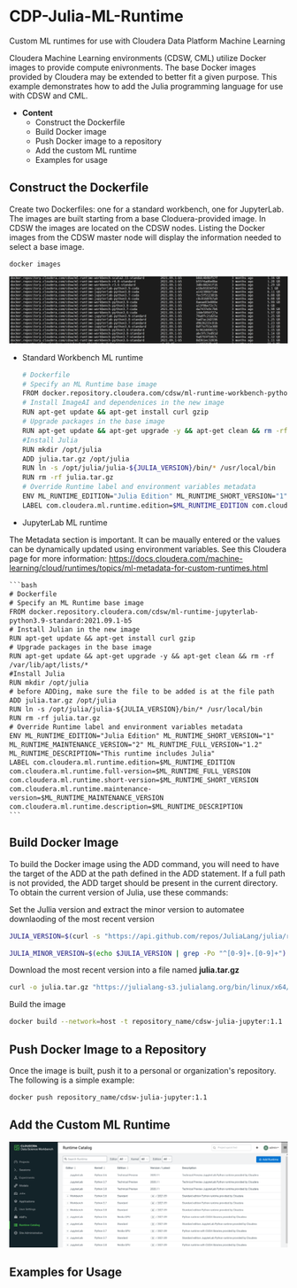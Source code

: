 # CDP-Julia-ML-Runtime
Custom ML runtimes for use with Cloudera Data Platform Machine Learning

Cloudera Machine Learning environments (CDSW, CML) utilize Docker images to provide compute enivronments. The base Docker images provided by Cloudera may be extended to better fit a given purpose. This example demonstrates how to add the Julia programming language for use with CDSW and CML.

- **Content**
    - Construct the Dockerfile
    - Build Docker image
    - Push Docker image to a repository
    - Add the custom ML runtime
    - Examples for usage

## Construct the Dockerfile
Create two Dockerfiles: one for a standard workbench, one for JupyterLab. The images are built starting from a base Cloduera-provided image. In CDSW the images are located on the CDSW nodes. Listing the Docker images from the CDSW master node will display the information needed to select a base image.
```bash
docker images
```
![image](images/cdsw-docker-images.png)

- Standard Workbench ML runtime
    ```bash
    # Dockerfile
    # Specify an ML Runtime base image
    FROM docker.repository.cloudera.com/cdsw/ml-runtime-workbench-python3.9-standard:2021.09.1-b5
    # Install ImageAI and dependenices in the new image
    RUN apt-get update && apt-get install curl gzip
    # Upgrade packages in the base image
    RUN apt-get update && apt-get upgrade -y && apt-get clean && rm -rf /var/lib/apt/lists/*
    #Install Julia
    RUN mkdir /opt/julia
    ADD julia.tar.gz /opt/julia
    RUN ln -s /opt/julia/julia-${JULIA_VERSION}/bin/* /usr/local/bin
    RUN rm -rf julia.tar.gz
    # Override Runtime label and environment variables metadata
    ENV ML_RUNTIME_EDITION="Julia Edition" ML_RUNTIME_SHORT_VERSION="1" ML_RUNTIME_MAINTENANCE_VERSION="2" ML_RUNTIME_FULL_VERSION="1.2" ML_RUNTIME_DESCRIPTION="This runtime includes Julia"
    LABEL com.cloudera.ml.runtime.edition=$ML_RUNTIME_EDITION com.cloudera.ml.runtime.full-version=$ML_RUNTIME_FULL_VERSION com.cloudera.ml.runtime.short-version=$ML_RUNTIME_SHORT_VERSION com.cloudera.ml.runtime.maintenance-version=$ML_RUNTIME_MAINTENANCE_VERSION com.cloudera.ml.runtime.description=$ML_RUNTIME_DESCRIPTION
    ```

- JupyterLab ML runtime

The Metadata section is important. It can be maually entered or the values can be dynamically updated using environment variables. See this Cloudera page for more information:
https://docs.cloudera.com/machine-learning/cloud/runtimes/topics/ml-metadata-for-custom-runtimes.html

    ```bash
    # Dockerfile
    # Specify an ML Runtime base image
    FROM docker.repository.cloudera.com/cdsw/ml-runtime-jupyterlab-python3.9-standard:2021.09.1-b5
    # Install Julian in the new image
    RUN apt-get update && apt-get install curl gzip
    # Upgrade packages in the base image
    RUN apt-get update && apt-get upgrade -y && apt-get clean && rm -rf /var/lib/apt/lists/*
    #Install Julia
    RUN mkdir /opt/julia
    # before ADDing, make sure the file to be added is at the file path
    ADD julia.tar.gz /opt/julia
    RUN ln -s /opt/julia/julia-${JULIA_VERSION}/bin/* /usr/local/bin
    RUN rm -rf julia.tar.gz
    # Override Runtime label and environment variables metadata
    ENV ML_RUNTIME_EDITION="Julia Edition" ML_RUNTIME_SHORT_VERSION="1" ML_RUNTIME_MAINTENANCE_VERSION="2" ML_RUNTIME_FULL_VERSION="1.2" ML_RUNTIME_DESCRIPTION="This runtime includes Julia"
    LABEL com.cloudera.ml.runtime.edition=$ML_RUNTIME_EDITION com.cloudera.ml.runtime.full-version=$ML_RUNTIME_FULL_VERSION com.cloudera.ml.runtime.short-version=$ML_RUNTIME_SHORT_VERSION com.cloudera.ml.runtime.maintenance-version=$ML_RUNTIME_MAINTENANCE_VERSION com.cloudera.ml.runtime.description=$ML_RUNTIME_DESCRIPTION
    ```

## Build Docker Image
To build the Docker image using the ADD command, you will need to have the target of the ADD at the path defined in the ADD statement. If a full path is not provided, the ADD target should be present in the current directory. To obtain the current version of Julia, use these commands:

Set the Jullia version and extract the minor version to automatee downlaoding of the most recent version
```bash
JULIA_VERSION=$(curl -s "https://api.github.com/repos/JuliaLang/julia/releases/latest" | grep -Po '"tag_name": "v\K[0-9.]+')
```
```bash
JULIA_MINOR_VERSION=$(echo $JULIA_VERSION | grep -Po "^[0-9]+.[0-9]+")
```

Download the most recent version into a file named **julia.tar.gz**
```bash
curl -o julia.tar.gz "https://julialang-s3.julialang.org/bin/linux/x64/${JULIA_MINOR_VERSION}/julia-${JULIA_VERSION}-linux-x86_64.tar.gz"
```

Build the image
```bash
docker build --network=host -t repository_name/cdsw-julia-jupyter:1.1 . -f Dockerfile
```
## Push Docker Image to a Repository
Once the image is built, push it to a personal or organization's repository. The following is a simple example:

```bash
docker push repository_name/cdsw-julia-jupyter:1.1
```
## Add the Custom ML Runtime 

![image](images/cdsw-ml-runtimes.png)

## Examples for Usage

